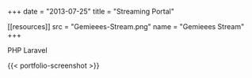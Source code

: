 +++
date = "2013-07-25"
title = "Streaming Portal"

[[resources]]
    src = "Gemieees-Stream.png"
    name = "Gemieees Stream"
+++

PHP Laravel

{{< portfolio-screenshot >}}

